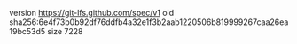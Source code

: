 version https://git-lfs.github.com/spec/v1
oid sha256:6e4f73b0b92df76ddfb4a32e1f3b2aab1220506b819999267caa26ea19bc53d5
size 7228
